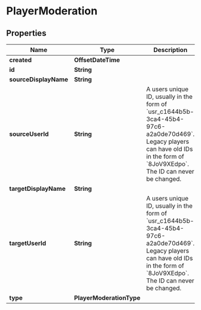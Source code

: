 

# PlayerModeration


## Properties

Name | Type | Description | Notes
------------ | ------------- | ------------- | -------------
**created** | **OffsetDateTime** |  | 
**id** | **String** |  | 
**sourceDisplayName** | **String** |  | 
**sourceUserId** | **String** | A users unique ID, usually in the form of &#x60;usr_c1644b5b-3ca4-45b4-97c6-a2a0de70d469&#x60;. Legacy players can have old IDs in the form of &#x60;8JoV9XEdpo&#x60;. The ID can never be changed. | 
**targetDisplayName** | **String** |  | 
**targetUserId** | **String** | A users unique ID, usually in the form of &#x60;usr_c1644b5b-3ca4-45b4-97c6-a2a0de70d469&#x60;. Legacy players can have old IDs in the form of &#x60;8JoV9XEdpo&#x60;. The ID can never be changed. | 
**type** | **PlayerModerationType** |  | 



